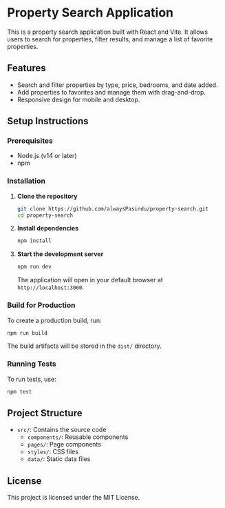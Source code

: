 # Property Search Application

This is a property search application built with React and Vite. It allows users to search for properties, filter results, and manage a list of favorite properties.

## Features
- Search and filter properties by type, price, bedrooms, and date added.
- Add properties to favorites and manage them with drag-and-drop.
- Responsive design for mobile and desktop.

## Setup Instructions

### Prerequisites
- Node.js (v14 or later)
- npm

### Installation

1. **Clone the repository**
   ```bash
   git clone https://github.com/alwaysPasindu/property-search.git
   cd property-search
   ```

2. **Install dependencies**
   ```bash
   npm install
   ```

3. **Start the development server**
   ```bash
   npm run dev
   ```
   The application will open in your default browser at `http://localhost:3000`.

### Build for Production

To create a production build, run:
```bash
npm run build
```
The build artifacts will be stored in the `dist/` directory.

### Running Tests

To run tests, use:
```bash
npm test
```

## Project Structure
- `src/`: Contains the source code
  - `components/`: Reusable components
  - `pages/`: Page components
  - `styles/`: CSS files
  - `data/`: Static data files

## License
This project is licensed under the MIT License.
